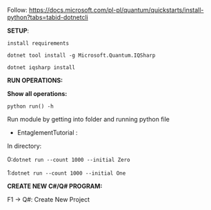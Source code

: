 Follow:
https://docs.microsoft.com/pl-pl/quantum/quickstarts/install-python?tabs=tabid-dotnetcli

**SETUP**:

`install requirements`

`dotnet tool install -g Microsoft.Quantum.IQSharp`

`dotnet iqsharp install`

**RUN OPERATIONS:**

**Show all operations:**

`python run() -h`


Run module by getting into folder and running python file

* EntaglementTutorial : 

In directory:

0:`dotnet run --count 1000 --initial Zero`

1:`dotnet run --count 1000 --initial One`


**CREATE NEW C#/Q# PROGRAM:**

F1 -> Q#: Create New Project
